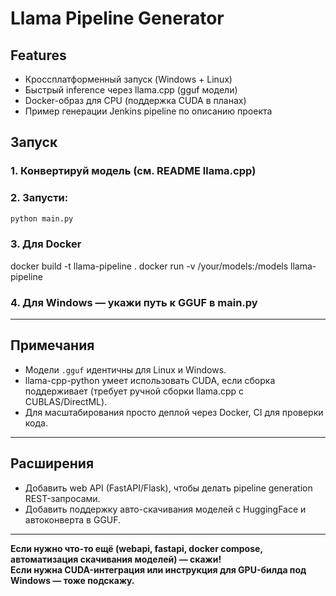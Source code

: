 # Llama Pipeline Generator

## Features

- Кроссплатформенный запуск (Windows + Linux)
- Быстрый inference через llama.cpp (gguf модели)
- Docker-образ для CPU (поддержка CUDA в планах)
- Пример генерации Jenkins pipeline по описанию проекта

## Запуск

### 1. Конвертируй модель (см. README llama.cpp)
### 2. Запусти:
```bash
python main.py
```

### 3. Для Docker

docker build -t llama-pipeline .
docker run -v /your/models:/models llama-pipeline

### 4. Для Windows — укажи путь к GGUF в main.py


---

## **Примечания**

- Модели `.gguf` идентичны для Linux и Windows.
- llama-cpp-python умеет использовать CUDA, если сборка поддерживает (требует ручной сборки llama.cpp с CUBLAS/DirectML).
- Для масштабирования просто деплой через Docker, CI для проверки кода.

---

## **Расширения**
- Добавить web API (FastAPI/Flask), чтобы делать pipeline generation REST-запросами.
- Добавить поддержку авто-скачивания моделей с HuggingFace и автоконверта в GGUF.

---

**Если нужно что-то ещё (webapi, fastapi, docker compose, автоматизация скачивания моделей) — скажи!  
Если нужна CUDA-интеграция или инструкция для GPU-билда под Windows — тоже подскажу.**